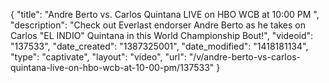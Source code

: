 {
    "title": "Andre Berto vs. Carlos Quintana LIVE on HBO WCB at 10:00 PM ",
    "description": "Check out Everlast endorser Andre Berto as he takes on Carlos \"EL INDIO\" Quintana in this World Championship Bout!",
    "videoid": "137533",
    "date_created": "1387325001",
    "date_modified": "1418181134",
    "type": "captivate",
    "layout": "video",
    "url": "\/v\/andre-berto-vs-carlos-quintana-live-on-hbo-wcb-at-10-00-pm\/137533"
}
